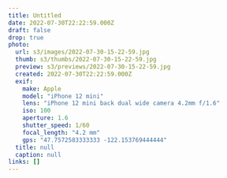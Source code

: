```yaml
---
title: Untitled
date: 2022-07-30T22:22:59.000Z
draft: false
drop: true
photo:
  url: s3/images/2022-07-30-15-22-59.jpg
  thumb: s3/thumbs/2022-07-30-15-22-59.jpg
  preview: s3/previews/2022-07-30-15-22-59.jpg
  created: 2022-07-30T22:22:59.000Z
  exif:
    make: Apple
    model: "iPhone 12 mini"
    lens: "iPhone 12 mini back dual wide camera 4.2mm f/1.6"
    iso: 100
    aperture: 1.6
    shutter_speed: 1/60
    focal_length: "4.2 mm"
    gps: "47.7572583333333 -122.153769444444"
  title: null
  caption: null
links: []
---
```

